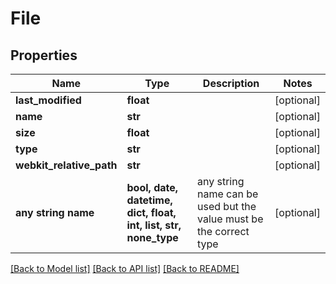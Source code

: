 # File


## Properties
Name | Type | Description | Notes
------------ | ------------- | ------------- | -------------
**last_modified** | **float** |  | [optional] 
**name** | **str** |  | [optional] 
**size** | **float** |  | [optional] 
**type** | **str** |  | [optional] 
**webkit_relative_path** | **str** |  | [optional] 
**any string name** | **bool, date, datetime, dict, float, int, list, str, none_type** | any string name can be used but the value must be the correct type | [optional]

[[Back to Model list]](../README.md#documentation-for-models) [[Back to API list]](../README.md#documentation-for-api-endpoints) [[Back to README]](../README.md)



